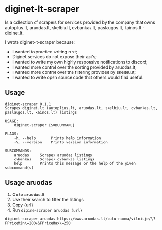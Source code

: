 # diginet-lt-scraper
Is a collection of scrapers for services provided by the company that owns autoplius.lt, aruodas.lt, skelbiu.lt, 
cvbankas.lt, paslaugos.lt, kainos.lt - diginet.lt.

I wrote diginet-lt-scraper because:
* I wanted to practice writing rust;
* Diginet services do not expose their api's;
* I wanted to write my own highly responsive notifications to discord;
* I wanted more control over the sorting provided by aruodas.lt;
* I wanted more control over the filtering provided by skelbiu.lt;
* I wanted to write open source code that others would find useful.

## Usage
```
diginet-scraper 0.1.1
Scrapes diginet.lt (autoplius.lt, aruodas.lt, skelbiu.lt, cvbankas.lt, paslaugos.lt, kainos.lt) listings

USAGE:
    diginet-scraper [SUBCOMMAND]

FLAGS:
    -h, --help       Prints help information
    -V, --version    Prints version information

SUBCOMMANDS:
    aruodas     Scrapes aruodas listings
    cvbankas    Scrapes cvbankas listings
    help        Prints this message or the help of the given subcommand(s)
```

## Usage aruodas
1. Go to aruodas.lt
2. Use their search to filter the listings
3. Copy {url}
4. Run `digine-scraper aruodas {url}`

```
diginet-scraper aruodas https://www.aruodas.lt/butu-nuoma/vilniuje/\?FPriceMin\=200\&FPriceMax\=250
``` 